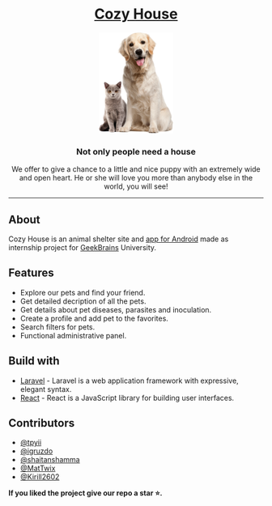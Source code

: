 <h1 align="center"><a href="https://shelter.tpyii.com">Cozy House</a></h1>

<p align="center">
    <img src="public/images/about-pets.png" height="200px" />
</p>

<h3 align="center">Not only people need a house</h3>

<p align="center">We offer to give a chance to a little and nice puppy with an extremely wide and open heart. He or she will love you more than anybody else in the world, you will see!</p>

***

## About

Cozy House is an animal shelter site and [app for Android][andriod] made as internship project for [GeekBrains][gb] University.

## Features

- Explore our pets and find your friend.
- Get detailed decription of all the pets.
- Get details about pet diseases, parasites and inoculation.
- Create a profile and add pet to the favorites.
- Search filters for pets.
- Functional administrative panel.

## Build with

- [Laravel][laravel] - Laravel is a web application framework with expressive, elegant syntax.
- [React][react] - React is a JavaScript library for building user interfaces.

## Contributors

- [@tpyii][@tpyii]
- [@igruzdo][@igruzdo]
- [@shaitanshamma][@shaitanshamma]
- [@MatTwix][@MatTwix]
- [@Kirill2602][@Kirill2602]

**If you liked the project give our repo a star ⭐.**

[gb]: https://gb.ru
[andriod]: https://github.com/mimakopanja/shelter-dom
[@tpyii]: https://github.com/tpyii
[@igruzdo]: https://github.com/igruzdo
[@shaitanshamma]: https://github.com/shaitanshamma
[@MatTwix]: https://github.com/MatTwix
[@Kirill2602]: https://github.com/Kirill2602
[laravel]: https://github.com/laravel/laravel
[react]: https://github.com/facebook/react
